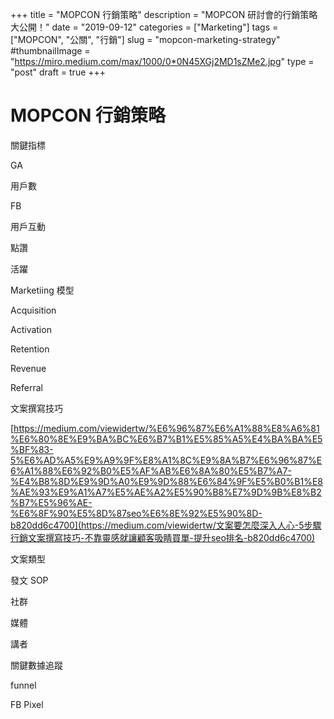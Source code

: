 +++
title = "MOPCON 行銷策略"
description = "MOPCON 研討會的行銷策略大公開！"
date = "2019-09-12"
categories = ["Marketing"]
tags = ["MOPCON", "公關", "行銷"]
slug = "mopcon-marketing-strategy"
#thumbnailImage = "https://miro.medium.com/max/1000/0*0N45XGj2MD1sZMe2.jpg"
type = "post"
draft = true
+++

# MOPCON 行銷策略

關鍵指標

GA

用戶數



FB

用戶互動

點讚

活躍



Marketiing 模型

Acquisition

Activation

Retention

Revenue

Referral



文案撰寫技巧

[https://medium.com/viewidertw/%E6%96%87%E6%A1%88%E8%A6%81%E6%80%8E%E9%BA%BC%E6%B7%B1%E5%85%A5%E4%BA%BA%E5%BF%83-5%E6%AD%A5%E9%A9%9F%E8%A1%8C%E9%8A%B7%E6%96%87%E6%A1%88%E6%92%B0%E5%AF%AB%E6%8A%80%E5%B7%A7-%E4%B8%8D%E9%9D%A0%E9%9D%88%E6%84%9F%E5%B0%B1%E8%AE%93%E9%A1%A7%E5%AE%A2%E5%90%B8%E7%9D%9B%E8%B2%B7%E5%96%AE-%E6%8F%90%E5%8D%87seo%E6%8E%92%E5%90%8D-b820dd6c4700](https://medium.com/viewidertw/文案要怎麼深入人心-5步驟行銷文案撰寫技巧-不靠靈感就讓顧客吸睛買單-提升seo排名-b820dd6c4700)

文案類型



發文 SOP

社群

媒體

講者



關鍵數據追蹤

funnel



FB Pixel